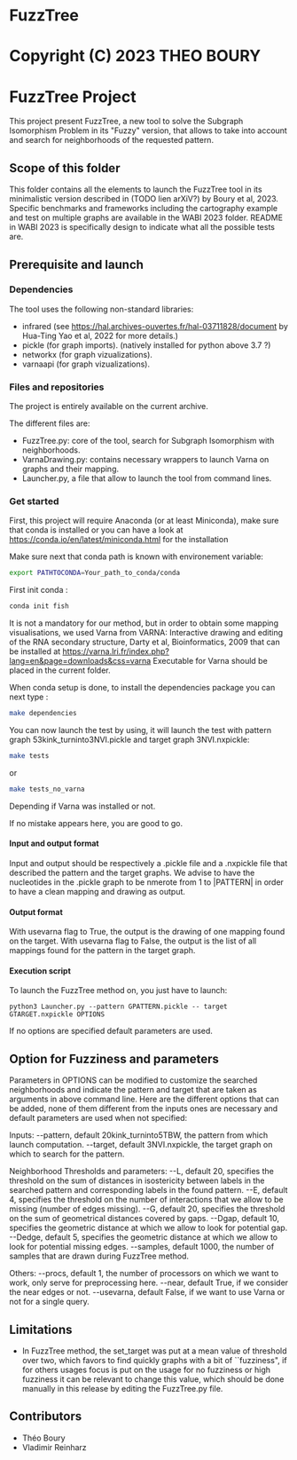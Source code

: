 # FuzzTree
# Copyright (C) 2023 THEO BOURY 

# FuzzTree Project

This project present FuzzTree, a new tool to solve the Subgraph Isomorphism Problem in its "Fuzzy" version, that allows to take into account and search for neighborhoods of the requested pattern.

## Scope of this folder

This folder contains all the elements to launch the FuzzTree tool in its minimalistic version described in (TODO lien arXiV?) by Boury et al, 2023. Specific benchmarks and frameworks including the cartography example and test on multiple graphs are available in the WABI 2023 folder. README in WABI 2023 is specifically design to indicate what all the possible tests are.
## Prerequisite and launch

### Dependencies 
The tool uses the following non-standard libraries:

* infrared (see https://hal.archives-ouvertes.fr/hal-03711828/document by Hua-Ting Yao et al, 2022 for more details.)
* pickle (for graph imports). (natively installed for python above 3.7 ?)
* networkx (for graph vizualizations).
* varnaapi (for graph vizualizations). 

### Files and repositories
The project is entirely available on the current archive. 

The different files are:
* FuzzTree.py: core of the tool, search for Subgraph Isomorphism with neighborhoods.
* VarnaDrawing.py: contains necessary wrappers to launch Varna on graphs and their mapping.
* Launcher.py, a file that allow to launch the tool from command lines.


### Get started

First, this project will require Anaconda (or at least Miniconda), make sure that conda is installed or you can have a look at https://conda.io/en/latest/miniconda.html for the installation

Make sure next that conda path is known with environement variable:
```bash
export PATHTOCONDA=Your_path_to_conda/conda
```

First init conda :

```bash
conda init fish
```

It is not a mandatory for our method, but in order to obtain some mapping visualisations, we used Varna from VARNA: Interactive drawing and editing of the RNA secondary structure, Darty et al, Bioinformatics, 2009 that can be installed at https://varna.lri.fr/index.php?lang=en&page=downloads&css=varna
Executable for Varna should be placed in the current folder.

When conda setup is done, to install the dependencies package you can next type :

```bash
make dependencies
```


You can now launch the test by using, it will launch the test with pattern graph 53kink_turninto3NVI.pickle and target graph 3NVI.nxpickle: 

```bash
make tests
```
or 
```bash
make tests_no_varna
```
Depending if Varna was installed or not.

If no mistake appears here, you are good to go.

#### Input and output format

Input and output should be respectively a .pickle file and a .nxpickle file that described the pattern and the target graphs.
We advise to have the nucleotides in the .pickle graph to be nmerote from 1 to |PATTERN| in order to have a clean mapping and drawing as output.

#### Output format

With usevarna flag to True, the output is the drawing of one mapping found on the target.
With usevarna flag to False, the output is the list of all mappings found for the pattern in the target graph.

#### Execution script

To launch the FuzzTree method on, you just have to launch:

```
python3 Launcher.py --pattern GPATTERN.pickle -- target GTARGET.nxpickle OPTIONS
```

If no options are specified default parameters are used.

## Option for Fuzziness and parameters

Parameters in OPTIONS can be modified to customize the searched neighborhoods and indicate the pattern and target that are taken as arguments in above command line.
Here are the different options that can be added, none of them different from the inputs ones are necessary and default parameters are used when not specified:

Inputs:
--pattern, default 20kink_turninto5TBW, the pattern from which launch computation.
--target, default 3NVI.nxpickle, the target graph on which to search for the pattern.

Neighborhood Thresholds and parameters:
--L, default 20, specifies the threshold on the sum of distances in isostericity between labels in the searched pattern and corresponding labels in the found pattern. 
--E, default 4, specifies the threshold on the number of interactions that we allow to be missing (number of edges missing).
--G, default 20, specifies the threshold on the sum of geometrical distances covered by gaps.
--Dgap, default 10, specifies the geometric distance at which we allow to look for potential gap.
--Dedge, default 5, specifies the geometric distance at which we allow to look for potential missing edges. 
--samples, default 1000, the number of samples that are drawn during FuzzTree method.

Others:
--procs, default 1, the number of processors on which we want to work, only serve for preprocessing here.
--near, default True, if we consider the near edges or not.
--usevarna, default False, if we want to use Varna or not for a single query.


## Limitations

* In FuzzTree method, the set_target was put at a mean value of threshold over two, which favors to find quickly graphs with a bit of ``fuzziness", if for others usages focus is put on the usage for no fuzziness or high fuzziness it can be relevant to change this value, which should be done manually in this release by editing the FuzzTree.py file.

## Contributors

* Théo Boury
* Vladimir Reinharz






